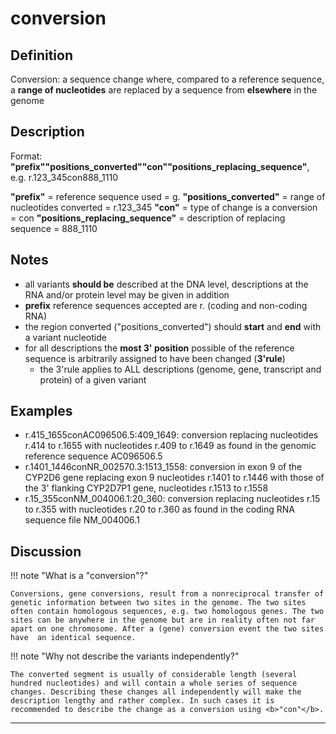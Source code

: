 # conversion

## Definition

Conversion: a sequence change where, compared to a reference sequence, a <b>range of nucleotides</b> are replaced by a sequence from <b>elsewhere</b> in the genome

## Description

Format: **"prefix""positions_converted""con""positions_replacing_sequence"**,  e.g. r.123\_345con888\_1110

**"prefix"**  =  reference sequence used  =  g.
**"positions_converted"**  =  range of nucleotides converted  =  r.123\_345
**"con"**  =  type of change is a conversion =  con
**"positions_replacing_sequence"**  =  description of replacing sequence  =  888\_1110
 

## Notes

* all variants **should be** described at the DNA level, descriptions at the RNA and/or protein level may be given in addition
* **prefix** reference sequences accepted are r. (coding and non-coding RNA)
* the region converted ("positions\_converted") should **start** and **end** with a variant nucleotide
* for all descriptions the **most 3' position** possible of the reference sequence is arbitrarily assigned to have been changed (**3'rule**)
    * the 3'rule applies to ALL descriptions (genome, gene, transcript and protein) of a given variant
## Examples

* r.415\_1655conAC096506.5:409\_1649: conversion replacing nucleotides r.414 to r.1655 with nucleotides r.409 to r.1649 as found in the genomic reference sequence AC096506.5
* r.1401\_1446conNR\_002570.3:1513\_1558: conversion in exon 9 of the CYP2D6 gene replacing exon 9 nucleotides r.1401 to r.1446 with those of the 3' flanking CYP2D7P1 gene, nucleotides r.1513 to r.1558
* r.15\_355conNM\_004006.1:20\_360: conversion replacing nucleotides r.15 to r.355 with nucleotides r.20 to r.360 as found in the coding RNA sequence file NM\_004006.1
## Discussion

!!! note "What is a "conversion"?"

    Conversions, gene conversions, result from a nonreciprocal transfer of genetic information between two sites in the genome. The two sites often contain homologous sequences, e.g. two homologous genes. The two sites can be anywhere in the genome but are in reality often not far apart on one chromosome. After a (gene) conversion event the two sites have  an identical sequence.

!!! note "Why not describe the variants independently?"

    The converted segment is usually of considerable length (several hundred nucleotides) and will contain a whole series of sequence changes. Describing these changes all independently will make the description lengthy and rather complex. In such cases it is recommended to describe the change as a conversion using <b>"con"</b>.
---